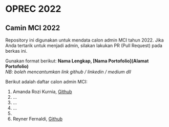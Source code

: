 # OPREC 2022

## Camin MCI 2022

Repository ini digunakan untuk mendata calon admin MCI tahun 2022. Jika Anda tertarik untuk menjadi admin, silakan lakukan PR (Pull Request) pada berkas ini.

Gunakan format berikut:
**Nama Lengkap, [Nama Portofolio](Alamat Portofolio)** <br>
_NB: boleh mencantumkan link github / linkedin / medium dll_

Berikut adalah daftar calon admin MCI:

1. Amanda Rozi Kurnia, [Github](https://github.com/yoursemicolon)
2. ...
3. ...
4. ...
5.
6. Reyner Fernaldi, [Github](https://github.com/reynerfernaldi)

